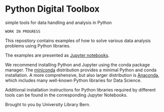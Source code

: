 #  Python Digital Toolbox

simple tools for data handling and analysis in Python



	WORK IN PROGRESS

This repository contains examples of how to solve various data analysis problems using Python libraries.

The examples are presented as [Jupyter notebooks](http://jupyter.org). 

We recommend installing Python and Jupyter using the conda package manager. The [miniconda](http://docs.conda.io/en/latest/miniconda.html) distribution provides a minimal Python and conda installation. A more comprehensive, but also larger distribution is [Anaconda](https://www.anaconda.com/products/individual), which includes many well-known Python libraries for Data Science.

Additional installation instructions for Python libraries required by different tools can be found in the corresponding Jupyter Notebooks.

Brought to you by University Library Bern.